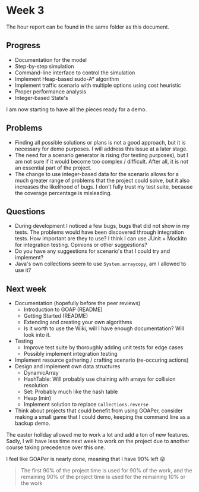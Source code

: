 # Week 3

The hour report can be found in the same folder as this document.

## Progress

- Documentation for the model
- Step-by-step simulation
- Command-line interface to control the simulation
- Implement Heap-based sudo-A\* algorithm
- Implement traffic scenario with multiple options using cost heuristic
- Proper performance analysis
- Integer-based State's

I am now starting to have all the pieces ready for a demo.

## Problems

- Finding all possible solutions or plans is not a good approach, but it
is necessary for demo purposes. I will address this issue at a later stage.
- The need for a scenario generator is rising (for testing purposes), but
I am not sure if it would become too complex / difficult. After all, it is
not an essential part of the project.
- The change to use integer-based data for the scenario allows for a much
greater range of problems that the project could solve, but it also
increases the likelihood of bugs. I don't fully trust my test suite,
because the coverage percentage is misleading.

## Questions

- During development I noticed a few bugs, bugs that did not show in my tests. The problems
would have been discovered through integration tests. How important are they to use? I
think I can use JUnit + Mockito for integration testing. Opinions or other suggestions?
- Do you have any suggestions for scenario's that I could try and implement?
- Java's own collections seem to use `System.arraycopy`, am I allowed to use it?

## Next week

- Documentation (hopefully before the peer reviews)
    - Introduction to GOAP (README)
    - Getting Started (README)
    - Extending and creating your own algorithms
    - Is it worth to use the Wiki, will I have enough documentation? Will look into it.
- Testing
    - Improve test suite by thoroughly adding unit tests for edge cases
    - Possibly implement integration testing
- Implement resource gathering / crafting scenario (re-occuring actions)
- Design and implement own data structures
    - DynamicArray
    - HashTable: Will probably use chaining with arrays for collision resolution
    - Set: Probably much like the hash table
    - Heap (min)
    - Implement solution to replace `Collections.reverse`
- Think about projects that could benefit from using GOAPer, consider making a small game
that I could demo, keeping the command line as a backup demo.

The easter holiday allowed me to work a lot and add a ton of new features. Sadly, I will
have less time next week to work on the project due to another course taking precedence
over this one.

I feel like GOAPer is nearly done, meaning that I have 90% left :stuck_out_tongue_winking_eye:

> The first 90% of the project time is used for 90% of the work, and the remaining 90% of
> the project time is used for the remaining 10% or the work
